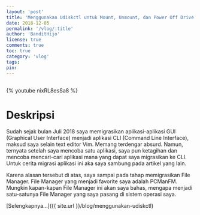 ```yaml
---
layout: 'post'
title: 'Menggunakan Udiskctl untuk Mount, Unmount, dan Power Off Drive'
date: 2018-12-05
permalink: '/vlog/:title'
author: 'BanditHijo'
license: true
comments: true
toc: true
category: 'vlog'
tags:
pin:
---
```


<div style="margin-top:30px;"></div>
<!-- EMBED CONTAINER: YOUTUBE -->

{% youtube nixRL8esSa8 %}

# Deskripsi

Sudah sejak bulan Juli 2018 saya memigrasikan aplikasi-aplikasi GUI (Graphical User Interface) menjadi aplikasi CLI (Command Line Interface), maksud saya selain text editor Vim. Memang terdengar absurd. Namun, ternyata setelah saya mencoba satu aplikasi, saya pun ketagihan dan mencoba mencari-cari aplikasi mana yang dapat saya migrasikan ke CLI. Untuk cerita migrasi aplikasi ini aka saya sambung pada artikel yang lain.

Karena alasan tersebut di atas, saya sampai pada tahap memigrasikan File Manager. File Manager yang menjadi favorite saya adalah PCManFM. Mungkin kapan-kapan File Manager ini akan saya bahas, mengapa menjadi satu-satunya File Manager yang saya pasang di sistem operasi saya.

[Selengkapnya...]({{ site.url }}/blog/menggunakan-udiskctl)

